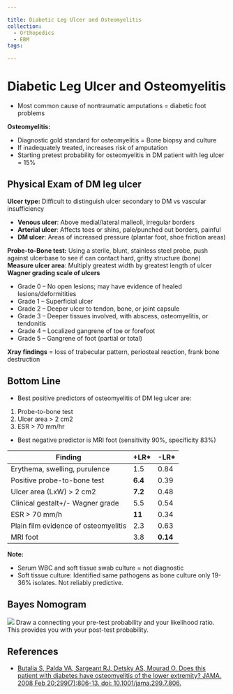 ```yaml
---

title: Diabetic Leg Ulcer and Osteomyelitis
collection:
  - Orthopedics
  - EBM
tags:

---
```


# Diabetic Leg Ulcer and Osteomyelitis

-   Most common cause of nontraumatic amputations = diabetic foot problems

**Osteomyelitis:**

-   Diagnostic gold standard for osteomyelitis = Bone biopsy and culture
-   If inadequately treated, increases risk of amputation
-   Starting pretest probability for osteomyelitis in DM patient with leg ulcer = 15%


## Physical Exam of DM leg ulcer

**Ulcer type:** Difficult to distinguish ulcer secondary to DM vs vascular insufficiency
-   **Venous ulcer**: Above medial/lateral malleoli, irregular borders
-   **Arterial ulcer**: Affects toes or shins, pale/punched out borders, painful
-   **DM ulcer**: Areas of increased pressure (plantar foot, shoe friction areas)

**Probe-to-Bone test:** Using a sterile, blunt, stainless steel probe, push against ulcerbase to see if can contact hard, gritty structure (bone)
**Measure ulcer area**: Multiply greatest width by greatest length of ulcer
**Wagner grading scale of ulcers**

-   Grade 0 – No open lesions; may have evidence of healed lesions/deformitities
-   Grade 1 – Superficial ulcer
-   Grade 2 – Deeper ulcer to tendon, bone, or joint capsule
-   Grade 3 – Deeper tissues involved, with abscess, osteomyelitis, or tendonitis 
-   Grade 4 – Localized gangrene of toe or forefoot
-   Grade 5 – Gangrene of foot (partial or total)

**Xray findings** = loss of trabecular pattern, periosteal reaction, frank bone destruction 

## Bottom Line

-   Best positive predictors of osteomyelitis of DM leg ulcer are: 

1.  Probe-to-bone test
2.  Ulcer area &gt; 2 cm2
3.  ESR &gt; 70 mm/hr

-   Best negative predictor is MRI foot (sensitivity 90%, specificity 83%)

| **Finding**                          | **+LR\*** | **-LR\*** |
|--------------------------------------|-----------|-----------|
| Erythema, swelling, purulence        | 1.5       | 0.84      |
| Positive probe-to-bone test          | **6.4**   | 0.39      |
| Ulcer area (LxW) &gt; 2 cm2          | **7.2**   | 0.48      |
| Clinical gestalt+/- Wagner grade     | 5.5       | 0.54      |
| ESR &gt; 70 mm/h                     | **11**    | 0.34      |
| Plain film evidence of osteomyelitis | 2.3       | 0.63      |
| MRI foot                             | 3.8       | **0.14**  |

**Note:**
-   Serum WBC and soft tissue swab culture = not diagnostic
-   Soft tissue culture: Identified same pathogens as bone culture only 19-36% isolates. Not reliably predictive. 

## Bayes Nomogram

![](https://d2p53dh3qxfm0x.cloudfront.net/uploads/img/1jx/5/m/60b0ea56-131f-5953-aa84-cf9f440262a4/640.png)
Draw a connecting your pre-test probability and your likelihood ratio. This provides you with your post-test probability.

## References

-   [Butalia S, Palda VA, Sargeant RJ, Detsky AS, Mourad O. Does this patient with diabetes have osteomyelitis of the lower extremity? JAMA. 2008 Feb 20;299(7):806-13. doi: 10.1001/jama.299.7.806.](https://www.ncbi.nlm.nih.gov/pubmed/?term=18285592)
